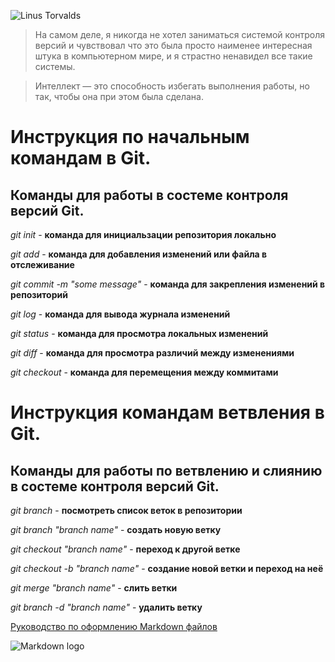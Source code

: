 ![Linus Torvalds](img/linus.jpg)

>На самом деле, я никогда не хотел заниматься системой контроля версий и чувствовал что это была просто наименее интересная штука в компьютерном мире, и я страстно ненавидел все такие системы.

>Интеллект — это способность избегать выполнения работы, но так, чтобы она при этом была сделана.
# Инструкция по начальным командам в Git.

## Команды для работы в состеме контроля версий Git.

*git init* - **команда для инициальзации репозитория локально**

*git add* - **команда для добавления изменений или файла в отслеживание**

*git commit -m "some message"* - **команда для закрепления изменений в репозиторий**

*git log* - **команда для вывода журнала изменений**

*git status* - **команда для просмотра локальных изменений**

*git diff* - **команда для просмотра различий между изменениями**

*git checkout* - **команда для перемещения между коммитами**
# Инструкция командам ветвления в Git.

## Команды для работы по ветвлению и слиянию в состеме контроля версий Git.

*git branch* - **посмотреть список веток в репозитории**

*git branch "branch name"* - **создать новую ветку**

*git checkout "branch name"* - **переход к другой ветке**

*git checkout -b "branch name"* - **создание новой ветки и переход на неё**

*git merge "branch name"* - **слить ветки**

*git branch -d "branch name"* - **удалить ветку**

[Руководство по оформлению Markdown файлов](https://gist.github.com/Jekins/2bf2d0638163f1294637#Blockquotes)

![Markdown logo](img/markdown.jpg)